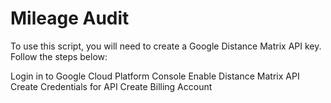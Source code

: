 # Mileage Audit

To use this script, you will need to create a Google Distance Matrix API key. Follow the steps below:

Login in to Google Cloud Platform Console
Enable Distance Matrix API
Create Credentials for API
Create Billing Account
